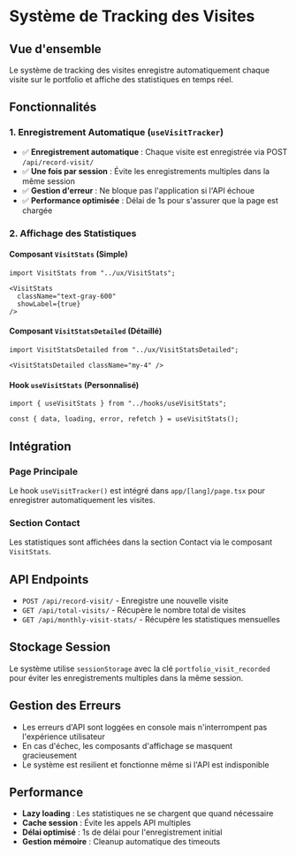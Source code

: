 # Système de Tracking des Visites

## Vue d'ensemble

Le système de tracking des visites enregistre automatiquement chaque visite sur le portfolio et affiche des statistiques en temps réel.

## Fonctionnalités

### 1. Enregistrement Automatique (`useVisitTracker`)

- ✅ **Enregistrement automatique** : Chaque visite est enregistrée via POST `/api/record-visit/`
- ✅ **Une fois par session** : Évite les enregistrements multiples dans la même session
- ✅ **Gestion d'erreur** : Ne bloque pas l'application si l'API échoue
- ✅ **Performance optimisée** : Délai de 1s pour s'assurer que la page est chargée

### 2. Affichage des Statistiques

#### Composant `VisitStats` (Simple)
```tsx
import VisitStats from "../ux/VisitStats";

<VisitStats 
  className="text-gray-600" 
  showLabel={true} 
/>
```

#### Composant `VisitStatsDetailed` (Détaillé)
```tsx
import VisitStatsDetailed from "../ux/VisitStatsDetailed";

<VisitStatsDetailed className="my-4" />
```

#### Hook `useVisitStats` (Personnalisé)
```tsx
import { useVisitStats } from "../hooks/useVisitStats";

const { data, loading, error, refetch } = useVisitStats();
```

## Intégration

### Page Principale
Le hook `useVisitTracker()` est intégré dans `app/[lang]/page.tsx` pour enregistrer automatiquement les visites.

### Section Contact
Les statistiques sont affichées dans la section Contact via le composant `VisitStats`.

## API Endpoints

- `POST /api/record-visit/` - Enregistre une nouvelle visite
- `GET /api/total-visits/` - Récupère le nombre total de visites  
- `GET /api/monthly-visit-stats/` - Récupère les statistiques mensuelles

## Stockage Session

Le système utilise `sessionStorage` avec la clé `portfolio_visit_recorded` pour éviter les enregistrements multiples dans la même session.

## Gestion des Erreurs

- Les erreurs d'API sont loggées en console mais n'interrompent pas l'expérience utilisateur
- En cas d'échec, les composants d'affichage se masquent gracieusement
- Le système est resilient et fonctionne même si l'API est indisponible

## Performance

- **Lazy loading** : Les statistiques ne se chargent que quand nécessaire
- **Cache session** : Évite les appels API multiples
- **Délai optimisé** : 1s de délai pour l'enregistrement initial
- **Gestion mémoire** : Cleanup automatique des timeouts
